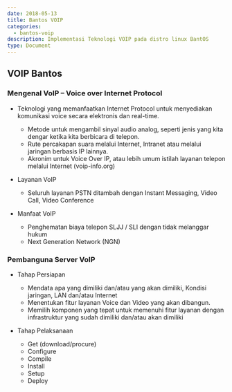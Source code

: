 ```yaml
---
date: 2018-05-13
title: Bantos VOIP
categories:
  - bantos-voip
description: Implementasi Teknologi VOIP pada distro linux BantOS
type: Document
---
```


## VOIP Bantos
### Mengenal VoIP – Voice over Internet Protocol
- Teknologi yang memanfaatkan Internet Protocol untuk menyediakan komunikasi voice secara elektronis dan real-time.
  - Metode untuk mengambil sinyal audio analog, seperti jenis yang kita dengar ketika kita berbicara di telepon.
  - Rute percakapan suara melalui Internet, Intranet atau melalui jaringan berbasis IP lainnya.
  - Akronim untuk Voice Over IP, atau lebih umum istilah layanan telepon melalui Internet (voip-info.org)

- Layanan VoIP
  - Seluruh layanan PSTN ditambah dengan Instant Messaging, Video Call, Video Conference
  
- Manfaat VoIP
  - Penghematan biaya telepon SLJJ / SLI dengan tidak melanggar hukum
  - Next Generation Network (NGN)
  
### Pembanguna Server VoIP
- Tahap Persiapan
  - Mendata apa yang dimiliki dan/atau yang akan dimiliki, Kondisi jaringan, LAN dan/atau Internet
  - Menentukan fitur layanan Voice dan Video yang akan dibangun.
  - Memilih komponen yang tepat untuk memenuhi fitur layanan dengan infrastruktur yang sudah dimiliki dan/atau akan dimiliki 

- Tahap Pelaksanaan
  - Get (download/procure)
  - Configure
  - Compile
  - Install
  - Setup
  - Deploy

